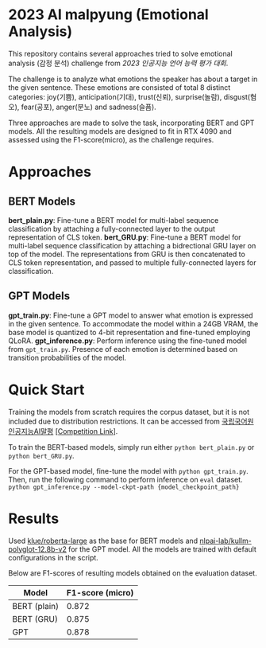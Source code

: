 # 2023 AI malpyung (Emotional Analysis)
This repository contains several approaches tried to solve emotional analysis (감정 분석) challenge from *2023 인공지능 언어 능력 평가 대회*.

The challenge is to analyze what emotions the speaker has about a target in the given sentence. These emotions are consisted of total 8 distinct categories: joy(기쁨), anticipation(기대), trust(신뢰), surprise(놀람), disgust(혐오), fear(공포), anger(분노) and sadness(슬픔).

Three approaches are made to solve the task, incorporating BERT and GPT models.
All the resulting models are designed to fit in RTX 4090 and assessed using the F1-score(micro), as the challenge requires.

# Approaches
## BERT Models
**bert_plain.py**: Fine-tune a BERT model for multi-label sequence classification by attaching a fully-connected layer to the output representation of CLS token.
**bert_GRU.py**: Fine-tune a BERT model for multi-label sequence classification by attaching a bidrectional GRU layer on top of the model. The representations from GRU is then concatenated to CLS token representation, and passed to multiple fully-connected layers for classification.

## GPT Models
**gpt_train.py**: Fine-tune a GPT model to answer what emotion is expressed in the given sentence. To accommodate the model within a 24GB VRAM, the base model is quantized to 4-bit representation and fine-tuned employing QLoRA.
**gpt_inference.py**: Perform inference using the fine-tuned model from `gpt_train.py`. Presence of each emotion is determined based on transition probabilities of the model.

# Quick Start
Training the models from scratch requires the corpus dataset, but it is not included due to distribution restrictions. It can be accessed  from [국립국어원 인공지능AI말평](https://kli.korean.go.kr/) [[Competition Link]](https://kli.korean.go.kr/benchmark/taskOrdtm/taskList.do?taskOrdtmId=103&clCd=END_TASK&subMenuId=sub01).

To train the BERT-based models, simply run either `python bert_plain.py` or `python bert_GRU.py`.

For the GPT-based model, fine-tune the model with `python gpt_train.py`. Then, run the following command to perform inference on `eval` dataset.
`python gpt_inference.py --model-ckpt-path {model_checkpoint_path}`

# Results

Used [klue/roberta-large](https://huggingface.co/klue/roberta-large) as the base for BERT models and [nlpai-lab/kullm-polyglot-12.8b-v2](https://huggingface.co/nlpai-lab/kullm-polyglot-12.8b-v2) for the GPT model.
All the models are trained with default configurations in the script.

Below are F1-scores of resulting models obtained on the evaluation dataset.

|Model|F1-score (micro)|
|------------|-----|
|BERT (plain)|0.872|
|BERT (GRU)  |0.875|
|GPT         |0.878|